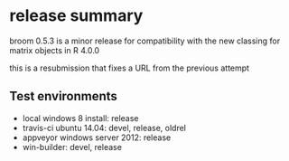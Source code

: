 # release summary

broom 0.5.3 is a minor release for compatibility with the new classing for matrix objects in R 4.0.0

this is a resubmission that fixes a URL from the previous attempt

## Test environments

- local windows 8 install: release
- travis-ci ubuntu 14.04: devel, release, oldrel
- appveyor windows server 2012: release 
- win-builder: devel, release
